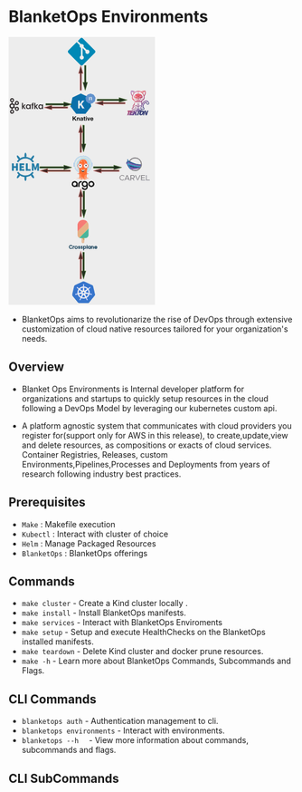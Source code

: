 # BlanketOps Environments

![Image title](images/Screenshot.png)

* BlanketOps aims to revolutionarize the rise of DevOps through extensive customization of cloud native resources tailored for your organization's needs.


## Overview

* Blanket Ops Environments is Internal developer platform for organizations and startups to quickly setup resources in the cloud following a DevOps Model by leveraging our kubernetes custom api.

* A platform agnostic system that communicates with cloud providers you register for(support only for AWS in this release), to create,update,view and delete resources, as compositions or exacts of cloud services. Container Registries, Releases, custom Environments,Pipelines,Processes and Deployments from years of research following industry best practices.

## Prerequisites

* `Make`    : Makefile execution
* `Kubectl` : Interact with cluster of choice
* `Helm`    : Manage Packaged Resources
* `BlanketOps` : BlanketOps offerings

## Commands

* `make cluster`  - Create a Kind cluster locally .
* `make install`  - Install BlanketOps manifests.
* `make services` - Interact with BlanketOps Enviroments
* `make setup`    - Setup and execute HealthChecks on the BlanketOps installed manifests.
* `make teardown` - Delete Kind cluster and docker prune resources.
* `make -h`       - Learn more about BlanketOps Commands, Subcommands and Flags.


## CLI Commands

* `blanketops auth`   - Authentication management to cli.
* `blanketops environments` -  Interact with environments.
* `blanketops --h  ` -  View more information about commands, subcommands and flags.

## CLI SubCommands

<!-- ## Project layout

    mkdocs.yml    # The configuration file.
    docs/
        index.md  # The documentation homepage.
        ...       # Other markdown pages, images and other files. -->
